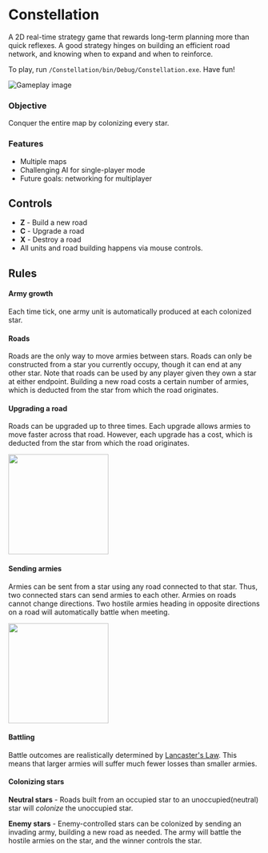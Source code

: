 # Constellation
A 2D real-time strategy game that rewards long-term planning more than quick reflexes. A good strategy hinges on building an efficient road network, and knowing when to expand and when to reinforce.

To play, run ```/Constellation/bin/Debug/Constellation.exe```. Have fun!

![Gameplay image](http://i.imgur.com/qW8UbAZ.png)

### Objective
Conquer the entire map by colonizing every star.

### Features
* Multiple maps
* Challenging AI for single-player mode
* Future goals: networking for multiplayer

## Controls
* **Z** - Build a new road
* **C** - Upgrade a road
* **X** - Destroy a road
* All units and road building happens via mouse controls.

## Rules

#### Army growth
Each time tick, one army unit is automatically produced at each colonized star.

#### Roads
Roads are the only way to move armies between stars. Roads can only be constructed from a star you currently occupy, though it can end at any other star. Note that roads can be used by any player given they own a star at either endpoint. Building a new road costs a certain number of armies, which is deducted from the star from which the road originates.

#### Upgrading a road
Roads can be upgraded up to three times. Each upgrade allows armies to move faster across that road. However, each upgrade has a cost, which is deducted from the star from which the road originates.

<img src="http://i.imgur.com/XJBHvDl.png" width="200" padding = "30">

#### Sending armies
Armies can be sent from a star using any road connected to that star. Thus, two connected stars can send armies to each other. Armies on roads cannot change directions. Two hostile armies heading in opposite directions on a road will automatically battle when meeting.

<img src="http://i.imgur.com/CXAN0F4.png" width="200" padding="30">

#### Battling
Battle outcomes are realistically determined by [Lancaster's Law](https://en.wikipedia.org/wiki/Lanchester%27s_laws). This means that larger armies will suffer much fewer losses than smaller armies.

#### Colonizing stars
**Neutral stars** - Roads built from an occupied star to an unoccupied(neutral) star will *colonize* the unoccupied star.

**Enemy stars** - Enemy-controlled stars can be colonized by sending an invading army, building a new road as needed. The army will battle the hostile armies on the star, and the winner controls the star.
